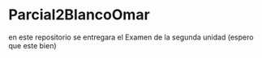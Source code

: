 # Parcial2BlancoOmar
en este repositorio se entregara el Examen de la segunda unidad (espero que este bien)
